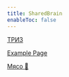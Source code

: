 ```yaml
---
title: SharedBrain
enableToc: false
---
```


[ТРИЗ](notes/triz.md)

[Example Page](notes/example.md)

[Мясо 🥩](notes/meat.md)


